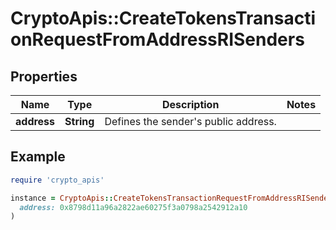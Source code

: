 # CryptoApis::CreateTokensTransactionRequestFromAddressRISenders

## Properties

| Name | Type | Description | Notes |
| ---- | ---- | ----------- | ----- |
| **address** | **String** | Defines the sender&#39;s public address. |  |

## Example

```ruby
require 'crypto_apis'

instance = CryptoApis::CreateTokensTransactionRequestFromAddressRISenders.new(
  address: 0x8798d11a96a2822ae60275f3a0798a2542912a10
)
```

